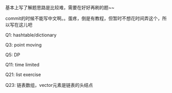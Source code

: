 ﻿基本上写了解题思路是比较难，需要在好好再刷的题~~



commit的时候不能写中文啊。。蛋疼，倒是有教程，但暂时不想花时间弄这个，所以写在这儿吧



Q1: hashtable/dictionary



Q3: point moving



Q5: DP



Q11: time limited



Q21: list exercise 

Q23: 链表数组，vector元素是链表的头结点
